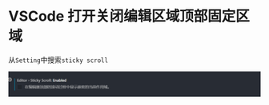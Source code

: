 # VSCode 打开关闭编辑区域顶部固定区域

从`Setting`中搜索`sticky scroll`

![image-20240306160624361](./figures/image-20240306160624361.png)
